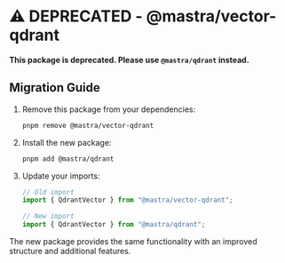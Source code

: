 # ⚠️ DEPRECATED - @mastra/vector-qdrant

**This package is deprecated. Please use `@mastra/qdrant` instead.**

## Migration Guide

1. Remove this package from your dependencies:

   ```bash
   pnpm remove @mastra/vector-qdrant
   ```

2. Install the new package:

   ```bash
   pnpm add @mastra/qdrant
   ```

3. Update your imports:

   ```typescript
   // Old import
   import { QdrantVector } from "@mastra/vector-qdrant";

   // New import
   import { QdrantVector } from "@mastra/qdrant";
   ```

The new package provides the same functionality with an improved structure and additional features.
